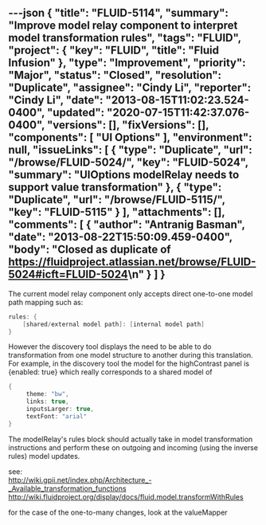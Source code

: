 ---json
{
  "title": "FLUID-5114",
  "summary": "Improve model relay component to interpret model transformation rules",
  "tags": "FLUID",
  "project": {
    "key": "FLUID",
    "title": "Fluid Infusion"
  },
  "type": "Improvement",
  "priority": "Major",
  "status": "Closed",
  "resolution": "Duplicate",
  "assignee": "Cindy Li",
  "reporter": "Cindy Li",
  "date": "2013-08-15T11:02:23.524-0400",
  "updated": "2020-07-15T11:42:37.076-0400",
  "versions": [],
  "fixVersions": [],
  "components": [
    "UI Options"
  ],
  "environment": null,
  "issueLinks": [
    {
      "type": "Duplicate",
      "url": "/browse/FLUID-5024/",
      "key": "FLUID-5024",
      "summary": "UIOptions modelRelay needs to support value transformation"
    },
    {
      "type": "Duplicate",
      "url": "/browse/FLUID-5115/",
      "key": "FLUID-5115"
    }
  ],
  "attachments": [],
  "comments": [
    {
      "author": "Antranig Basman",
      "date": "2013-08-22T15:50:09.459-0400",
      "body": "Closed as duplicate of <https://fluidproject.atlassian.net/browse/FLUID-5024#icft=FLUID-5024>\n"
    }
  ]
}
---
The current model relay component only accepts direct one-to-one model path mapping such as:

```java
rules: {
    [shared/external model path]: [internal model path]
}
```

However the discovery tool displays the need to be able to do transformation from one model structure to another during this translation. For example, in the discovery tool the model for the highContrast panel is {enabled: true} which really corresponds to a shared model of

```java
{ 
     theme: "bw", 
     links: true, 
     inputsLarger: true, 
     textFont: "arial" 
}
```

The modelRelay's rules block should actually take in model transformation instructions and perform these on outgoing and incoming (using the inverse rules) model updates.

see: \
<http://wiki.gpii.net/index.php/Architecture_-_Available_transformation_functions> \
<http://wiki.fluidproject.org/display/docs/fluid.model.transformWithRules>

for the case of the one-to-many changes, look at the valueMapper

        